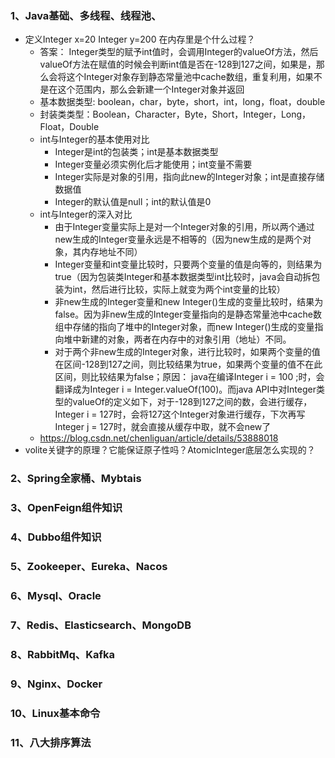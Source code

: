 ### 1、Java基础、多线程、线程池、
- 定义Integer x=20 Integer y=200 在内存里是个什么过程？
   - 答案： Integer类型的赋予int值时，会调用Integer的valueOf方法，然后valueOf方法在赋值的时候会判断int值是否在-128到127之间，如果是，那么会将这个Integer对象存到静态常量池中cache数组，重复利用，如果不是在这个范围内，那么会新建一个Integer对象并返回
   - 基本数据类型: boolean，char，byte，short，int，long，float，double
   - 封装类类型：Boolean，Character，Byte，Short，Integer，Long，Float，Double
   - int与Integer的基本使用对比
      - Integer是int的包装类；int是基本数据类型
      - Integer变量必须实例化后才能使用；int变量不需要
      - Integer实际是对象的引用，指向此new的Integer对象；int是直接存储数据值 
      - Integer的默认值是null；int的默认值是0
   - int与Integer的深入对比
      - 由于Integer变量实际上是对一个Integer对象的引用，所以两个通过new生成的Integer变量永远是不相等的（因为new生成的是两个对象，其内存地址不同）
      - Integer变量和int变量比较时，只要两个变量的值是向等的，则结果为true（因为包装类Integer和基本数据类型int比较时，java会自动拆包装为int，然后进行比较，实际上就变为两个int变量的比较）
      - 非new生成的Integer变量和new Integer()生成的变量比较时，结果为false。因为非new生成的Integer变量指向的是静态常量池中cache数组中存储的指向了堆中的Integer对象，而new Integer()生成的变量指向堆中新建的对象，两者在内存中的对象引用（地址）不同。
      - 对于两个非new生成的Integer对象，进行比较时，如果两个变量的值在区间-128到127之间，则比较结果为true，如果两个变量的值不在此区间，则比较结果为false；原因： java在编译Integer i = 100 ;时，会翻译成为Integer i = Integer.valueOf(100)。而java API中对Integer类型的valueOf的定义如下，对于-128到127之间的数，会进行缓存，Integer i = 127时，会将127这个Integer对象进行缓存，下次再写Integer j = 127时，就会直接从缓存中取，就不会new了
    - https://blog.csdn.net/chenliguan/article/details/53888018
- volite关键字的原理？它能保证原子性吗？AtomicInteger底层怎么实现的？

### 2、Spring全家桶、Mybtais

### 3、OpenFeign组件知识

### 4、Dubbo组件知识

### 5、Zookeeper、Eureka、Nacos

### 6、Mysql、Oracle

### 7、Redis、Elasticsearch、MongoDB

### 8、RabbitMq、Kafka

### 9、Nginx、Docker

### 10、Linux基本命令

### 11、八大排序算法